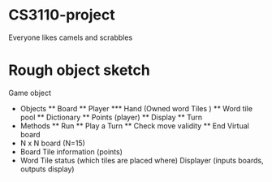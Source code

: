 # CS3110-project
Everyone likes camels and scrabbles

# Rough object sketch
Game object
* Objects 
** Board
** Player
*** Hand (Owned word Tiles )
** Word tile pool
** Dictionary
** Points (player)
** Display
** Turn
* Methods
** Run
** Play a Turn
** Check move validity
** End
Virtual board
* N x N board (N=15)
* Board Tile information (points)
* Word Tile status (which tiles are placed where)
Displayer (inputs boards, outputs display)
